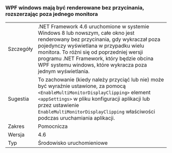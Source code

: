 ### <a name="wpf-windows-are-rendered-without-clipping-when-extending-outside-a-single-monitor"></a>WPF windows mają być renderowane bez przycinania, rozszerzając poza jednego monitora

|   |   |
|---|---|
|Szczegóły|.NET Framework 4.6 uruchomione w systemie Windows 8 lub nowszym, całe okno jest renderowany bez przycinania, gdy wykraczał poza pojedynczy wyświetlana w przypadku wielu monitora. To różni się od poprzedniej wersji programu .NET Framework, który będzie obcina WPF systemu windows, które wykracza poza jednym wyświetlania.|
|Sugestia|To zachowanie (kiedy należy przyciąć lub nie) może być wyraźnie ustawione, za pomocą <code>&lt;EnableMultiMonitorDisplayClipping&gt;</code> element <code>&lt;appSettings&gt;</code> w pliku konfiguracji aplikacji lub przez ustawienie <code>EnableMultiMonitorDisplayClipping</code> właściwości podczas uruchamiania aplikacji.|
|Zakres|Pomocnicza|
|Wersja|4.6|
|Typ|Środowisko uruchomieniowe|

